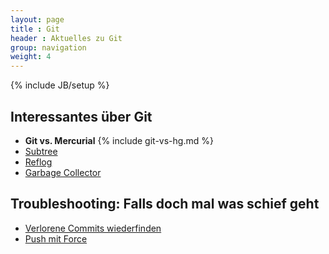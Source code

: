 ```yaml
---
layout: page
title : Git
header : Aktuelles zu Git
group: navigation
weight: 4
---
```

{% include JB/setup %}

Interessantes über Git
----------------------

 * **Git vs. Mercurial** {% include git-vs-hg.md %}
 * [Subtree](Git/2012/08/10/git-subtree---alternative-zu-submodulen)
 * [Reflog](/Git/2012/05/09/reflog-fuer-bare-repositorys-in-git-einrichten)
 * [Garbage Collector](/Git/2012/05/28/wer-hat-angst-vor-dem-garbage-collector)

Troubleshooting: Falls doch mal was schief geht
-----------------------------------------------

 * [Verlorene Commits wiederfinden](/Git/2012/05/08/abgeschnittene-commits-zurueckholen)
 * [Push mit Force](/Git/2012/04/28/push-mit-force-in-git)
 

